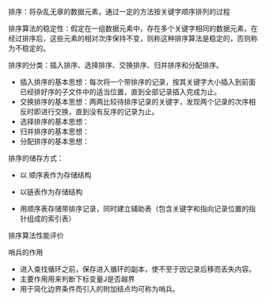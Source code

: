 排序：将杂乱无章的数据元素，通过一定的方法按关键字顺序排列的过程

排序算法的稳定性：假定在一组数据元素中，存在多个关键字相同的数据元素，在经过排序后，这些元素的相对次序保持不变，则称这种排序算法是稳定的，否则称为不稳定的。

排序的分类：插入排序、选择排序、交换排序、归并排序和分配排序。

* 插入排序的基本思想：每次将一个带排序的记录，按其关键字大小插入到前面已经排好序的子文件中的适当位置，直到全部记录插入完成为止。
* 交换排序的基本思想：两两比较待排序记录的关键字，发现两个记录的次序相反时即进行交换，直到没有反序的记录为止。
* 选择排序的基本思想：
* 归并排序的基本思想：
* 分配排序的基本思想：

排序的储存方式：

* 以 顺序表作为存储结构

* 以链表作为存储结构
* 用顺序表存储带排序记录，同时建立辅助表（包含关键字和指向记录位置的指针组成的索引表）

排序算法性能评价

哨兵的作用

* 进入查找循环之前，保存进入循环的副本，使不至于因记录后移而丢失内容。
* 主要作用用来判断下标变量J是否越界
* 用于简化边界条件而引入的附加结点均可称为哨兵。



